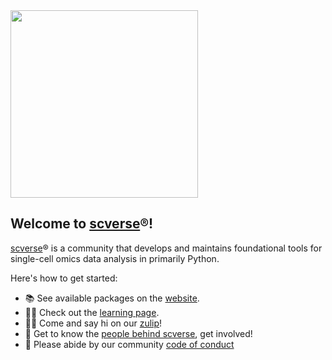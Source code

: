 <img src="https://user-images.githubusercontent.com/8238804/236215054-96b20b86-4f15-4b89-8e54-ac556ba4aafb.svg" width="300" height="300">

## Welcome to [scverse](https://github.com/scverse)®!

[scverse](https://github.com/scverse)® is a community that develops and maintains foundational tools for single-cell omics data analysis in primarily Python.

Here's how to get started:

- 📚 See available packages on the [website](https://scverse.org/packages).
- 👩‍💻 Check out the [learning page](https://scverse.org/learn).
- 🙋‍♀️ Come and say hi on our [zulip](https://scverse.zulipchat.com)!
- 🍿 Get to know the [people behind scverse](https://scverse.org/people), get involved!
- 🌈 Please abide by our community [code of conduct](https://scverse.org/about/code_of_conduct)
